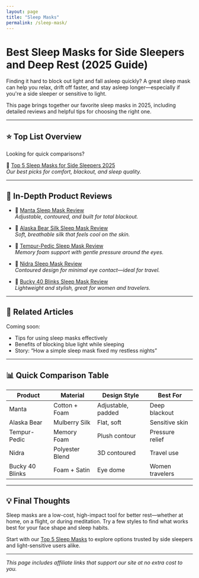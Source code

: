 ```yaml
---
layout: page
title: "Sleep Masks"
permalink: /sleep-mask/
---
```


# Best Sleep Masks for Side Sleepers and Deep Rest (2025 Guide)

Finding it hard to block out light and fall asleep quickly? A great sleep mask can help you relax, drift off faster, and stay asleep longer—especially if you're a side sleeper or sensitive to light.

This page brings together our favorite sleep masks in 2025, including detailed reviews and helpful tips for choosing the right one.

---

## ⭐ Top List Overview

Looking for quick comparisons?

🔗 [Top 5 Sleep Masks for Side Sleepers 2025](/2025-05-14-top-5-sleep-masks-2025/)  
*Our best picks for comfort, blackout, and sleep quality.*

---

## 🧪 In-Depth Product Reviews

- 🔗 [Manta Sleep Mask Review](/2025-05-13-manta-sleep-mask-review/)  
  *Adjustable, contoured, and built for total blackout.*

- 🔗 [Alaska Bear Silk Sleep Mask Review](/2025-05-14-alaska-bear-silk-sleep-mask-review/)  
  *Soft, breathable silk that feels cool on the skin.*

- 🔗 [Tempur-Pedic Sleep Mask Review](/2025-05-14-tempur-pedic-sleep-mask-review/)  
  *Memory foam support with gentle pressure around the eyes.*

- 🔗 [Nidra Sleep Mask Review](/2025-05-14-nidra-sleep-mask-review/)  
  *Contoured design for minimal eye contact—ideal for travel.*

- 🔗 [Bucky 40 Blinks Sleep Mask Review](/2025-05-14-bucky-40-blinks-review/)  
  *Lightweight and stylish, great for women and travelers.*

---

## 📖 Related Articles

Coming soon:  
- Tips for using sleep masks effectively  
- Benefits of blocking blue light while sleeping  
- Story: “How a simple sleep mask fixed my restless nights”

---

## 📊 Quick Comparison Table

| Product               | Material       | Design Style   | Best For          |
|-----------------------|----------------|----------------|-------------------|
| Manta                 | Cotton + Foam  | Adjustable, padded | Deep blackout |
| Alaska Bear           | Mulberry Silk  | Flat, soft      | Sensitive skin    |
| Tempur-Pedic          | Memory Foam    | Plush contour   | Pressure relief   |
| Nidra                 | Polyester Blend| 3D contoured    | Travel use        |
| Bucky 40 Blinks       | Foam + Satin   | Eye dome        | Women travelers   |

---

## 💡 Final Thoughts

Sleep masks are a low-cost, high-impact tool for better rest—whether at home, on a flight, or during meditation. Try a few styles to find what works best for your face shape and sleep habits.

Start with our [Top 5 Sleep Masks](/2025-05-14-top-5-sleep-masks-2025/) to explore options trusted by side sleepers and light-sensitive users alike.

---

*This page includes affiliate links that support our site at no extra cost to you.*
